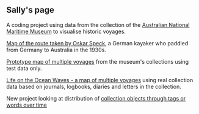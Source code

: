 ## Sally's page

A coding project using data from the collection of the [Australian National Maritime Museum](http://collections.anmm.gov.au/collections) to visualise historic voyages. 

[Map of the route taken by Oskar Speck,](https://sallyfl.github.io/OskarSpeckKayakVoyage/) a German kayaker who paddled from Germany to Australia in the 1930s.

[Prototype map of multiple voyages](https://sallyfl.github.io/multipleVoyages/) from the museum's collections using test data only.

[Life on the Ocean Waves - a map of multiple voyages](https://sallyfl.github.io/oceanWaves/) using real collection data based on journals, logbooks, diaries and letters in the collection.

New project looking at distribution of [collection objects through tags or words over time](https://sallyfl.github.io/WordCountProject1/)







